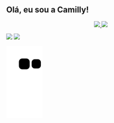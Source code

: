## Olá, eu sou a Camilly! 
<div align="center">
  <a href="https://github.com/c4m1lly">
  <img height="180em" src="https://github-readme-stats.vercel.app/api?username=c4m1lly&show_icons=true&theme=dark&include_all_commits=true&count_private=true"/>
  <img height="180em" src="https://github-readme-stats.vercel.app/api/top-langs/?username=c4m1lly&layout=compact&langs_count=7&theme=dark"/>
</div>
<div>

  <a href = "mailto:camilly.profissional@gmail.com"><img src="https://img.shields.io/badge/Gmail-D14836?style=for-the-badge&logo=gmail&logoColor=white" destino ="_blank"></a>
  <a href="https://www.linkedin.com/in/camillydasilvacunhaa8a78a1a8/" target="_blank"><img src="https://img.shields.io/badge/LinkedIn-0077B5?style=for-the-badge&logo=linkedin&logoColor=white" target="_blank"></a>

  ![ Animação de cobra ](https://github.com/rafaballerini/rafaballerini/blob/output/github-contribution-grid-snake.svg)

</div>
